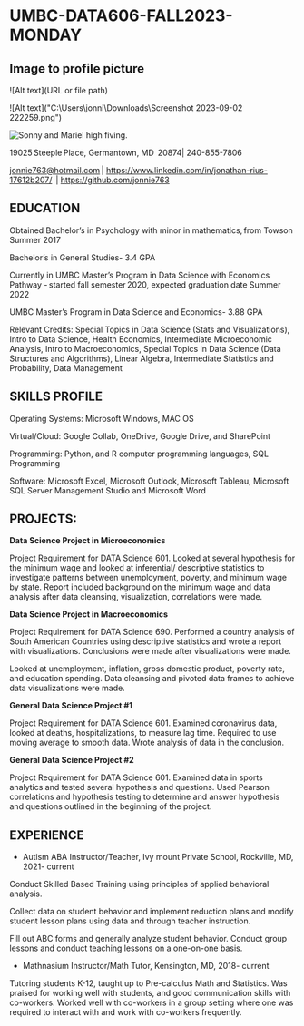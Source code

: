 # UMBC-DATA606-FALL2023-MONDAY

## Image to profile picture 

![Alt text](URL or file path)

![Alt text]("C:\Users\jonni\Downloads\Screenshot 2023-09-02 222259.png")

![Sonny and Mariel high fiving.]([https://content.codecademy.com/courses/learn-cpp/community-challenge/highfive.gif](https://imgflip.com/gif/7y0ukw))

19025 Steeple Place, Germantown, MD  20874| 240-855-7806

jonnie763@hotmail.com | https://www.linkedin.com/in/jonathan-rius-17612b207/  | https://github.com/jonnie763

## EDUCATION

Obtained Bachelor’s in Psychology with minor in mathematics, from Towson Summer 2017

Bachelor’s in General Studies- 3.4 GPA

Currently in UMBC Master’s Program in Data Science with Economics Pathway - started fall semester 2020, expected graduation date Summer 2022

UMBC Master’s Program in Data Science and Economics- 3.88 GPA

Relevant Credits: Special Topics in Data Science (Stats and Visualizations), Intro to Data Science, Health Economics, Intermediate Microeconomic Analysis, Intro to Macroeconomics, Special Topics in Data Science (Data Structures and Algorithms), Linear Algebra, Intermediate Statistics and Probability, Data Management

## SKILLS PROFILE

Operating Systems: Microsoft Windows, MAC OS

Virtual/Cloud: Google Collab, OneDrive, Google Drive, and SharePoint

Programming: Python, and R computer programming languages, SQL Programming

Software: Microsoft Excel, Microsoft Outlook, Microsoft Tableau, Microsoft SQL Server Management Studio and Microsoft Word

## PROJECTS:

**Data Science Project in Microeconomics** 

Project Requirement for DATA Science 601. Looked at several hypothesis for the minimum wage and looked at inferential/ descriptive statistics to investigate patterns between unemployment, poverty, and minimum wage by state. Report included background on the minimum wage and data analysis after data cleansing, visualization, correlations were made.

**Data Science Project in Macroeconomics**

Project Requirement for DATA Science 690. Performed a country analysis of South American Countries using descriptive statistics and wrote a report with visualizations. Conclusions were made after visualizations were made.

Looked at unemployment, inflation, gross domestic product, poverty rate, and education spending. Data cleansing and pivoted data frames to achieve data visualizations were made.

**General Data Science Project #1**

Project Requirement for DATA Science 601. Examined coronavirus data, looked at deaths, hospitalizations, to measure lag time. Required to use moving average to smooth data. Wrote analysis of data in the conclusion.

**General Data Science Project #2**

Project Requirement for DATA Science 601. Examined data in sports analytics and tested several hypothesis and questions. Used Pearson correlations and hypothesis testing to determine and answer hypothesis and questions outlined in the beginning of the project.

## EXPERIENCE

- Autism ABA Instructor/Teacher, Ivy mount Private School, Rockville, MD, 2021- current

Conduct Skilled Based Training using principles of applied behavioral analysis.

Collect data on student behavior and implement reduction plans and modify student lesson plans using data and through teacher instruction.

Fill out ABC forms and generally analyze student behavior. Conduct group lessons and conduct teaching lessons on a one-on-one basis.

- Mathnasium Instructor/Math Tutor, Kensington, MD, 2018- current

Tutoring students K-12, taught up to Pre-calculus Math and Statistics. Was praised for working well with students, and good communication skills with co-workers. Worked well with co-workers in a group setting where one was required to interact with and work with co-workers frequently.

